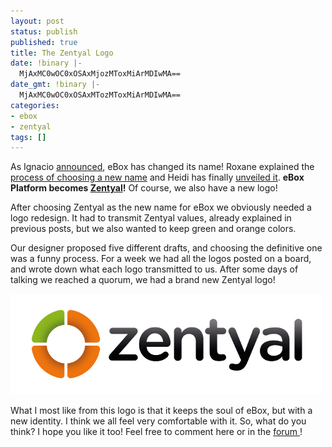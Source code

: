 ```yaml
---
layout: post
status: publish
published: true
title: The Zentyal Logo
date: !binary |-
  MjAxMC0wOC0xOSAxMjozMToxMiArMDIwMA==
date_gmt: !binary |-
  MjAxMC0wOC0xOSAxMTozMToxMiArMDIwMA==
categories:
- ebox
- zentyal
tags: []
---
```

As Ignacio <a href="http://blogs.ebox-platform.com/icorreas/2010/08/05/changing-the-name-of-ebox-platform/">announced</a>, eBox has changed its name! Roxane explained the <a href="http://blogs.ebox-platform.com/gueststars/2010/08/12/the-process-of-choosing-a-new-name-for-ebox/">process of choosing a new name</a> and Heidi has finally <a href="http://blogs.ebox-platform.com/heidi/2010/08/19/the-new-name-for-ebox-platform-is-zentyal/">unveiled it</a>. <strong>eBox Platform becomes <a href="http://www.zentyal.com">Zentyal</a>!</strong> Of course, we also have a new logo!

After choosing Zentyal as the new name for eBox we obviously needed a logo redesign. It had to transmit Zentyal values, already explained in previous posts, but we also wanted to keep green and orange colors.

Our designer proposed five different drafts, and choosing the definitive one was a funny process. For a week we had all the logos posted on a board, and wrote down what each logo transmitted to us. After some days of talking we reached a quorum, we had a brand new Zentyal logo!

<a href="http://www.zentyal.com"><img src="/wp-content/uploads/2010/08/zentyal_logo.png" alt="Zentyal" title="Zentyal logo" width="500" height="161" class="aligncenter size-full wp-image-258" /></a>

What I most like from this logo is that it keeps the soul of eBox, but with a new identity. I think we all feel very comfortable with it. So, what do you think? I hope you like it too! Feel free to comment here or in the <a href="http://forum.ebox-platform.com/">forum </a>!
